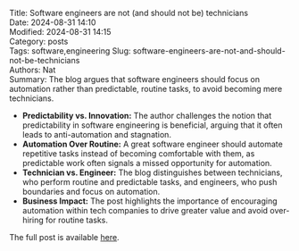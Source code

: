 Title: Software engineers are not (and should not be) technicians  
Date: 2024-08-31 14:10  
Modified: 2024-08-31 14:15  
Category: posts  
Tags: software,engineering
Slug: software-engineers-are-not-and-should-not-be-technicians  
Authors: Nat  
Summary: The blog argues that software engineers should focus on automation rather than predictable, routine tasks, to avoid becoming mere technicians.

- **Predictability vs. Innovation:** The author challenges the notion that predictability in software engineering is beneficial, arguing that it often leads to anti-automation and stagnation.
- **Automation Over Routine:** A great software engineer should automate repetitive tasks instead of becoming comfortable with them, as predictable work often signals a missed opportunity for automation.
- **Technician vs. Engineer:** The blog distinguishes between technicians, who perform routine and predictable tasks, and engineers, who push boundaries and focus on automation.
- **Business Impact:** The post highlights the importance of encouraging automation within tech companies to drive greater value and avoid over-hiring for routine tasks.

The full post is available [here](https://fika.bar/blogs/paoramen/fear-of-over-engineering-has-killed-engineering-altogether-01J3MM2Y3RGK8AZWYHHFJMAGJJ).
